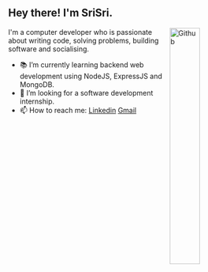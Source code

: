 
<h2> Hey there! I'm SriSri.</h2>

<img width="35%" align="right" alt="Github" src="https://user-images.githubusercontent.com/48678280/88862734-4903af80-d201-11ea-968b-9c939d88a37c.gif" />

I'm a computer developer who is passionate about writing code, solving problems, building software and socialising.
 
- 📚 I’m currently learning  backend web development using NodeJS, ExpressJS and MongoDB.
- 👯 I’m looking for a software development internship. 
- 📫 How to reach me: [Linkedin](https://www.linkedin.com/in/kattukolu-srisri-reddy-30a65a172/) [Gmail](mailto:srisrireddy.k@gmail.com)


